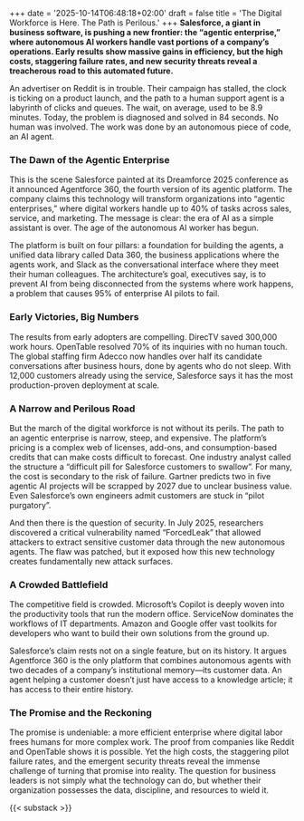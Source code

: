 +++
date = '2025-10-14T06:48:18+02:00'
draft = false
title = 'The Digital Workforce is Here. The Path is Perilous.'
+++
**Salesforce, a giant in business software, is pushing a new frontier: the “agentic enterprise,” where autonomous AI workers handle vast portions of a company’s operations. Early results show massive gains in efficiency, but the high costs, staggering failure rates, and new security threats reveal a treacherous road to this automated future.**

An advertiser on Reddit is in trouble. Their campaign has stalled, the clock is ticking on a product launch, and the path to a human support agent is a labyrinth of clicks and queues. The wait, on average, used to be 8.9 minutes. Today, the problem is diagnosed and solved in 84 seconds. No human was involved. The work was done by an autonomous piece of code, an AI agent.

### The Dawn of the Agentic Enterprise

This is the scene Salesforce painted at its Dreamforce 2025 conference as it announced Agentforce 360, the fourth version of its agentic platform. The company claims this technology will transform organizations into “agentic enterprises,” where digital workers handle up to 40% of tasks across sales, service, and marketing. The message is clear: the era of AI as a simple assistant is over. The age of the autonomous AI worker has begun.

The platform is built on four pillars: a foundation for building the agents, a unified data library called Data 360, the business applications where the agents work, and Slack as the conversational interface where they meet their human colleagues. The architecture’s goal, executives say, is to prevent AI from being disconnected from the systems where work happens, a problem that causes 95% of enterprise AI pilots to fail.

### Early Victories, Big Numbers

The results from early adopters are compelling. DirecTV saved 300,000 work hours. OpenTable resolved 70% of its inquiries with no human touch. The global staffing firm Adecco now handles over half its candidate conversations after business hours, done by agents who do not sleep. With 12,000 customers already using the service, Salesforce says it has the most production-proven deployment at scale.

### A Narrow and Perilous Road

But the march of the digital workforce is not without its perils. The path to an agentic enterprise is narrow, steep, and expensive. The platform’s pricing is a complex web of licenses, add-ons, and consumption-based credits that can make costs difficult to forecast. One industry analyst called the structure a “difficult pill for Salesforce customers to swallow”. For many, the cost is secondary to the risk of failure. Gartner predicts two in five agentic AI projects will be scrapped by 2027 due to unclear business value. Even Salesforce’s own engineers admit customers are stuck in “pilot purgatory”.

And then there is the question of security. In July 2025, researchers discovered a critical vulnerability named “ForcedLeak” that allowed attackers to extract sensitive customer data through the new autonomous agents. The flaw was patched, but it exposed how this new technology creates fundamentally new attack surfaces.

### A Crowded Battlefield

The competitive field is crowded. Microsoft’s Copilot is deeply woven into the productivity tools that run the modern office. ServiceNow dominates the workflows of IT departments. Amazon and Google offer vast toolkits for developers who want to build their own solutions from the ground up.

Salesforce’s claim rests not on a single feature, but on its history. It argues Agentforce 360 is the only platform that combines autonomous agents with two decades of a company’s institutional memory—its customer data. An agent helping a customer doesn’t just have access to a knowledge article; it has access to their entire history.

### The Promise and the Reckoning

The promise is undeniable: a more efficient enterprise where digital labor frees humans for more complex work. The proof from companies like Reddit and OpenTable shows it is possible. Yet the high costs, the staggering pilot failure rates, and the emergent security threats reveal the immense challenge of turning that promise into reality. The question for business leaders is not simply what the technology can do, but whether their organization possesses the data, discipline, and resources to wield it.

{{< substack >}}
